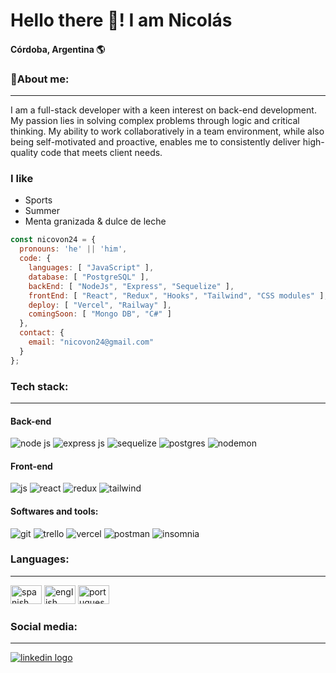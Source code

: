 <body>
  <!--Introduction-->
  <div>
    <h1>Hello there 👋! I am Nicolás</h1>
    <h4>Córdoba, Argentina 🌎</h4>
  </div>

  <!--About me-->
  <div>
    <h3>💫About me:</h3>
    <hr></hr>
    <p>I am a full-stack developer with a keen interest on back-end development. My passion lies in solving complex problems through logic and critical thinking. My ability to work collaboratively in a team environment, while also being self-motivated and proactive, enables me to consistently deliver high-quality code that meets client needs.</p>
    <h3>I like</h3>
    <ul>
      <li>Sports</li>
      <li>Summer</li>
      <li>Menta granizada & dulce de leche</li>
    </ul>
  </div>
  
  ```js
  const nicovon24 = {
    pronouns: 'he' || 'him',
    code: {
      languages: [ "JavaScript" ],
      database: [ "PostgreSQL" ],
      backEnd: [ "NodeJs", "Express", "Sequelize" ],
      frontEnd: [ "React", "Redux", "Hooks", "Tailwind", "CSS modules" ],
      deploy: [ "Vercel", "Railway" ],
      comingSoon: [ "Mongo DB", "C#" ]
    },
    contact: {
      email: "nicovon24@gmail.com"
    }
  };
  ```


   <!--Technologies-->
  <div>
    <h3>Tech stack:</h3>
    <hr></hr>
    <div class="flex flex-wrap">
      <!--Back-end-->
      <div class="flex">
        <h4>Back-end</h4>
        <img src="https://camo.githubusercontent.com/7d7b100e379663ee40a20989e6c61737e6396c1dafc3a7c6d2ada8d4447eb0e4/68747470733a2f2f696d672e736869656c64732e696f2f62616467652f6e6f64652e6a732d3644413535463f7374796c653d666f722d7468652d6261646765266c6f676f3d6e6f64652e6a73266c6f676f436f6c6f723d7768697465" alt="node js"/>
        <img src="https://camo.githubusercontent.com/8286a45a106e1a3c07489f83a38159981d888518a740b59c807ffc1b7b1e2f7b/68747470733a2f2f696d672e736869656c64732e696f2f62616467652f657870726573732e6a732d2532333430346435392e7376673f7374796c653d666f722d7468652d6261646765266c6f676f3d65787072657373266c6f676f436f6c6f723d253233363144414642" alt="express js"/>
        <img src="https://img.shields.io/badge/Sequelize-52B0E7?style=for-the-badge&logo=Sequelize&logoColor=white" alt="sequelize"/>
        <img src="https://camo.githubusercontent.com/29e7fc6c62f61f432d3852fbfa4190ff07f397ca3bde27a8196bcd5beae3ff77/68747470733a2f2f696d672e736869656c64732e696f2f62616467652f706f7374677265732d2532333331363139322e7376673f7374796c653d666f722d7468652d6261646765266c6f676f3d706f737467726573716c266c6f676f436f6c6f723d7768697465" alt="postgres"/>
        <img src="https://img.shields.io/badge/NODEMON-%23323330.svg?style=for-the-badge&logo=nodemon&logoColor=%BBDEAD" alt="nodemon"/>    
  </div>
  
  <!--Front-end-->
  <div class="flex">
        <h4>Front-end</h4>
        <img src="https://img.shields.io/badge/javascript-%23323330.svg?style=for-the-badge&logo=javascript&logoColor=%23F7DF1E&color=black" alt="js"/>
        <img src="https://img.shields.io/badge/react-%2320232a.svg?style=for-the-badge&logo=react&logoColor=%2361DAFB&color=blue" alt="react"/>
        <img src="https://camo.githubusercontent.com/9a7c7ebbabb2096c0ad0cac6f64bc9fe93f4954a3ae3f51d6f3e076ba462aab1/68747470733a2f2f696d672e736869656c64732e696f2f62616467652f72656475782d2532333539336438382e7376673f7374796c653d666f722d7468652d6261646765266c6f676f3d7265647578266c6f676f436f6c6f723d7768697465" alt="redux"/>
        <img src="https://img.shields.io/badge/tailwindcss-%2338B2AC.svg?style=for-the-badge&logo=tailwind-css&logoColor=white" alt="tailwind"/>
      </div>
  </div>
  
  <!--Software and tools-->
  <div class="flex">
        <h4>Softwares and tools:</h4>
        <img src="https://img.shields.io/badge/git-%23F05033.svg?style=for-the-badge&logo=git&logoColor=white" alt="git"/>
        <img src="https://img.shields.io/badge/Trello-%23026AA7.svg?style=for-the-badge&logo=Trello&logoColor=white" alt="trello"/>
        <img src="https://img.shields.io/badge/vercel-%23000000.svg?style=for-the-badge&logo=vercel&logoColor=white" alt="vercel"/>
        <img src="https://img.shields.io/badge/Postman-FF6C37?style=for-the-badge&logo=postman&logoColor=white" alt="postman"/>
        <img src="https://img.shields.io/badge/Insomnia-black?style=for-the-badge&logo=insomnia&logoColor=5849BE" alt="insomnia"/>
      </div>
  </div>
  
   <!--Languages-->
   <div>
    <h3>Languages:</h3>
    <hr></hr>
    <img src="https://upload.wikimedia.org/wikipedia/commons/8/89/Bandera_de_Espa%C3%B1a.svg" width="50" height="30" alt="spanish"/>
    <img src="https://upload.wikimedia.org/wikipedia/commons/thumb/a/a5/Flag_of_the_United_Kingdom_%281-2%29.svg/1200px-Flag_of_the_United_Kingdom_%281-2%29.svg.png" width="50" height="30" alt="english"/>
    <img src="https://www.worldatlas.com/img/flag/pt-flag.jpg" width="50" height="30" alt="portuguese"/>
   </div>
      
  
  <div class="flex">
    <h3>Social media:</h3>
    <hr></hr>
    <a href="https://www.linkedin.com/in/nicolas-von-muhlinen/" target="_blank"><img class="w-10" src="https://img.shields.io/badge/linkedin-%230077B5.svg?style=for-the-badge&logo=linkedin&logoColor=white" alt="linkedin logo"/></a>
  </div>
</body>
